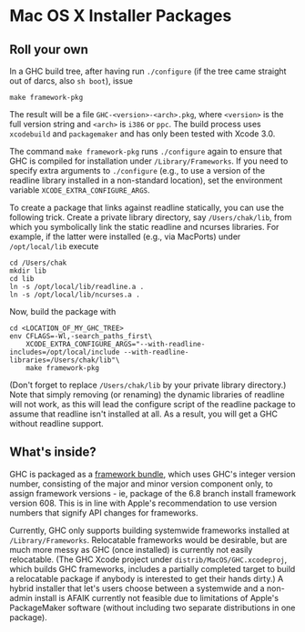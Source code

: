 # Mac OS X Installer Packages

## Roll your own


In a GHC build tree, after having run `./configure` (if the tree came straight out of darcs, also `sh boot`), issue

```wiki
make framework-pkg
```


The result will be a file `GHC-<version>-<arch>.pkg`, where `<version>` is the full version string and `<arch>` is `i386` or `ppc`.  The build process uses `xcodebuild` and `packagemaker` and has only been tested with Xcode 3.0.


The command `make framework-pkg` runs `./configure` again to ensure that GHC is compiled for installation under `/Library/Frameworks`.  If you need to specify extra arguments to `./configure` (e.g., to use a version of the readline library installed in a non-standard location), set the environment variable `XCODE_EXTRA_CONFIGURE_ARGS`.


To create a package that links against readline statically, you can use the following trick.  Create a private library directory, say `/Users/chak/lib`, from which you symbolically link the static readline and ncurses libraries.  For example, if the latter were installed (e.g., via MacPorts) under `/opt/local/lib` execute

```wiki
cd /Users/chak
mkdir lib
cd lib
ln -s /opt/local/lib/readline.a .
ln -s /opt/local/lib/ncurses.a .
```


Now, build the package with

```wiki
cd <LOCATION_OF_MY_GHC_TREE>
env CFLAGS=-Wl,-search_paths_first\
    XCODE_EXTRA_CONFIGURE_ARGS="--with-readline-includes=/opt/local/include --with-readline-libraries=/Users/chak/lib"\
    make framework-pkg
```


(Don't forget to replace `/Users/chak/lib` by your private library directory.)  Note that simply removing (or renaming) the dynamic libraries of readline will not work, as this will lead the configure script of the readline package to assume that readline isn't installed at all.  As a result, you will get a GHC without readline support.

## What's inside?


GHC is packaged as a [ framework bundle](http://developer.apple.com/documentation/MacOSX/Conceptual/BPFrameworks/Frameworks.html), which uses GHC's integer version number, consisting of the major and minor version component only, to assign framework versions - ie, package of the 6.8 branch install framework version 608.  This is in line with Apple's recommendation to use version numbers that signify API changes for frameworks.


Currently, GHC only supports building systemwide frameworks installed at `/Library/Frameworks`.  Relocatable frameworks would be desirable, but are much more messy as GHC (once installed) is currently not easily relocatable.  (The GHC Xcode project under `distrib/MacOS/GHC.xcodeproj`, which builds GHC frameworks, includes a partially completed target to build a relocatable package if anybody is interested to get their hands dirty.)  A hybrid installer that let's users choose between a systemwide and a non-admin install is AFAIK currently not feasible due to limitations of Apple's PackageMaker software (without including two separate distributions in one package).
